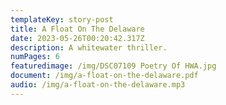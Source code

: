 ```yaml
---
templateKey: story-post
title: A Float On The Delaware
date: 2023-05-26T00:20:42.317Z
description: A whitewater thriller.
numPages: 6
featuredimage: /img/DSC07109 Poetry Of HWA.jpg
document: /img/a-float-on-the-delaware.pdf
audio: /img/a-float-on-the-delaware.mp3
---
```

